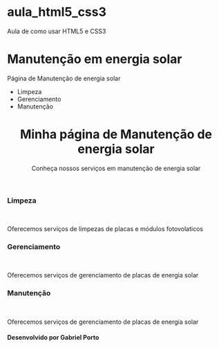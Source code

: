# aula_html5_css3
Aula de como usar HTML5 e CSS3
<!DOCTYPE html>
<html lang = "pt-br">
<head> 
<meta charset = "urf-8">
 <h1> <strong> Manutenção em energia solar </strong> </h1>
 
</head>

<body>
<p> Página de Manutenção de energia solar </p>
<nav>
    <ul>
<li> Limpeza </li>
<li> Gerenciamento</li>
<li> Manutenção </li>
</ul>
</nav>
<header> 
<h1> Minha página de Manutenção de energia solar</h1>
<p> Conheça nossos serviços em manutenção de energia solar </p>

</header>

<section id= "Limpeza">  
<h3> Limpeza </h3> <br>
<p> Oferecemos serviços de limpezas de placas e módulos fotovolaticos </p>
    </section>

<section id= "Gerenciamento">  
        <h3> Gerenciamento </h3> <br>
        <p> Oferecemos serviços de gerenciamento de placas de energia solar </p>
            </section>
<section id= "Manutenção">  
         <h3> Manutenção </h3> <br>
         <p> Oferecemos serviços de gerenciamento de placas de energia solar </p>
         </section>

<footer> <h4> Desenvolvido por Gabriel Porto </h4> </footer>

</body>
</html>


